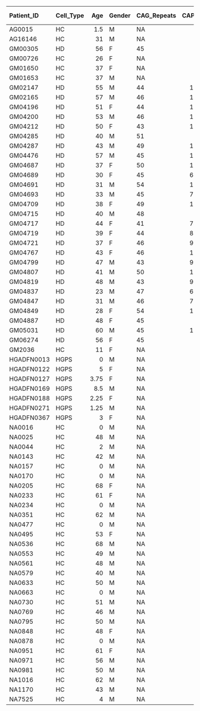 | Patient_ID   | Cell_Type   |   Age | Gender   | CAG_Repeats   |   CAP_Score | Disease_Severity   | LIVE   | Mito morphology   | Mito vat1_df5   | Mito drp1_df5   | Mito mfn2_df5   | Mito mfn1_df5   | Cell_Migration_DataFileLatB   | Cell_Migration_DataFileMitoQ   | Cell_Migration_DataFileWithHGPS   | Cell_Migration_LaminB_HGPS   | Cell_Migration_LaminB_HGPS_PlateResults_5   | Cell_Migration_LaminB_HGPS_PlateResults_6   | Cell_Migration_LaminB_HGPS_PlateResults_7   | Cell_Migration_LaminB_HGPS_PlateResults_8   | Cell_Migration_LaminB_HGPS_PlateResults_4R   | Cell_Migration_LaminB_HGPS_PlateResults_4Sa   | Cell_Migration_LaminB_HGPS_PlateResults_4Sb   | Cell_Migration_HGPS_Data_APRW   | Cell_Migration_LatB_LowHigh_APRW   | Cell_Migration_MitoQ_APRW   |
|:-------------|:------------|------:|:---------|:--------------|------------:|:-------------------|:-------|:------------------|:----------------|:----------------|:----------------|:----------------|:------------------------------|:-------------------------------|:----------------------------------|:-----------------------------|:--------------------------------------------|:--------------------------------------------|:--------------------------------------------|:--------------------------------------------|:---------------------------------------------|:----------------------------------------------|:----------------------------------------------|:--------------------------------|:-----------------------------------|:----------------------------|
| AG0015       | HC          |  1.5  | M        | NA            |    nan      | NA                 | NA     | NA                | NA              | NA              | NA              | NA              | 4                             | NA                             | NA                                | 12                           | NA                                          | NA                                          | NA                                          | NA                                          | NA                                           | NA                                            | NA                                            | NA                              | 4                                  | NA                          |
| AG16146      | HC          | 31    | M        | NA            |    nan      | NA                 | NA     | NA                | NA              | NA              | NA              | NA              | NA                            | NA                             | 6                                 | NA                           | NA                                          | NA                                          | NA                                          | NA                                          | NA                                           | NA                                            | NA                                            | 6                               | NA                                 | NA                          |
| GM00305      | HD          | 56    | F        | 45            |    129.43   | Severe             | 28     | 15                | 6               | 6               | 6               | 6               | NA                            | 2                              | 12                                | NA                           | NA                                          | 5                                           | NA                                          | NA                                          | 6                                            | NA                                            | NA                                            | 12                              | NA                                 | 2                           |
| GM00726      | HC          | 26    | F        | NA            |    nan      | NA                 | NA     | NA                | NA              | NA              | NA              | NA              | NA                            | NA                             | NA                                | NA                           | NA                                          | NA                                          | NA                                          | NA                                          | NA                                           | NA                                            | NA                                            | NA                              | NA                                 | NA                          |
| GM01650      | HC          | 37    | F        | NA            |    nan      | NA                 | NA     | 44                | 14              | 12              | 16              | 17              | NA                            | NA                             | 3                                 | NA                           | 6                                           | 5                                           | 6                                           | NA                                          | NA                                           | NA                                            | 3                                             | 3                               | NA                                 | NA                          |
| GM01653      | HC          | 37    | M        | NA            |    nan      | NA                 | NA     | 24                | 23              | 23              | 29              | 24              | NA                            | 8                              | 9                                 | NA                           | 6                                           | 5                                           | 6                                           | NA                                          | 6                                            | NA                                            | 3                                             | 9                               | NA                                 | 8                           |
| GM02147      | HD          | 55    | M        | 44            |    118.644  | Severe             | NA     | NA                | NA              | NA              | NA              | NA              | NA                            | NA                             | 1                                 | NA                           | NA                                          | NA                                          | NA                                          | NA                                          | NA                                           | NA                                            | NA                                            | 1                               | NA                                 | NA                          |
| GM02165      | HD          | 57    | M        | 46            |    140.524  | Severe             | NA     | 9                 | 3               | 4               | 1               | 1               | NA                            | 2                              | 11                                | NA                           | NA                                          | NA                                          | NA                                          | 12                                          | 6                                            | NA                                            | NA                                            | 11                              | NA                                 | 2                           |
| GM04196      | HD          | 51    | F        | 44            |    110.015  | Mild               | NA     | NA                | NA              | NA              | NA              | NA              | NA                            | 2                              | 1                                 | NA                           | NA                                          | NA                                          | NA                                          | 12                                          | NA                                           | NA                                            | NA                                            | 1                               | NA                                 | 2                           |
| GM04200      | HD          | 53    | M        | 46            |    130.663  | Severe             | NA     | NA                | NA              | NA              | NA              | NA              | NA                            | NA                             | 1                                 | NA                           | 6                                           | NA                                          | NA                                          | NA                                          | NA                                           | NA                                            | NA                                            | 1                               | NA                                 | NA                          |
| GM04212      | HD          | 50    | F        | 43            |    100.154  | Mild               | NA     | NA                | 6               | 6               | 5               | 5               | 1                             | 3                              | 1                                 | NA                           | NA                                          | NA                                          | 6                                           | NA                                          | NA                                           | NA                                            | NA                                            | 1                               | 1                                  | 3                           |
| GM04285      | HD          | 40    | M        | 51            |    129.43   | Severe             | 27     | NA                | NA              | NA              | NA              | NA              | NA                            | 1                              | 6                                 | NA                           | NA                                          | NA                                          | NA                                          | NA                                          | NA                                           | 6                                             | NA                                            | 6                               | NA                                 | 1                           |
| GM04287      | HD          | 43    | M        | 49            |    125.886  | Severe             | NA     | 23                | 1               | 5               | 6               | 6               | NA                            | NA                             | 1                                 | NA                           | 6                                           | NA                                          | NA                                          | NA                                          | NA                                           | NA                                            | NA                                            | 1                               | NA                                 | NA                          |
| GM04476      | HD          | 57    | M        | 45            |    131.741  | Severe             | NA     | 5                 | 3               | 6               | 2               | 4               | NA                            | NA                             | 1                                 | NA                           | NA                                          | NA                                          | NA                                          | 12                                          | NA                                           | NA                                            | NA                                            | 1                               | NA                                 | NA                          |
| GM04687      | HD          | 37    | F        | 50            |    114.022  | Severe             | 30     | NA                | 6               | 6               | 6               | 6               | NA                            | 1                              | 6                                 | NA                           | NA                                          | 5                                           | NA                                          | NA                                          | NA                                           | NA                                            | 6                                             | 6                               | NA                                 | 1                           |
| GM04689      | HD          | 30    | F        | 45            |     69.3374 | Premanifest        | 18     | 15                | 6               | 6               | 3               | 5               | NA                            | 2                              | 12                                | NA                           | NA                                          | 5                                           | NA                                          | NA                                          | 6                                            | NA                                            | NA                                            | 12                              | NA                                 | 2                           |
| GM04691      | HD          | 31    | M        | 54            |    114.638  | Severe             | NA     | NA                | NA              | NA              | NA              | NA              | NA                            | 3                              | 6                                 | NA                           | NA                                          | NA                                          | NA                                          | NA                                          | NA                                           | NA                                            | 6                                             | 6                               | NA                                 | 3                           |
| GM04693      | HD          | 33    | M        | 45            |     76.2712 | Premanifest        | 19     | 7                 | NA              | NA              | NA              | NA              | NA                            | 2                              | 12                                | NA                           | NA                                          | NA                                          | 6                                           | NA                                          | 6                                            | NA                                            | NA                                            | 12                              | NA                                 | 2                           |
| GM04709      | HD          | 38    | F        | 49            |    111.248  | Mild               | NA     | NA                | 6               | 5               | 6               | 6               | NA                            | NA                             | 1                                 | NA                           | NA                                          | NA                                          | 6                                           | NA                                          | NA                                           | NA                                            | NA                                            | 1                               | NA                                 | NA                          |
| GM04715      | HD          | 40    | M        | 48            |    110.94   | Mild               | 19     | 28                | 6               | 6               | 4               | 6               | NA                            | 2                              | 1                                 | NA                           | NA                                          | 4                                           | NA                                          | NA                                          | NA                                           | NA                                            | NA                                            | 1                               | NA                                 | 2                           |
| GM04717      | HD          | 44    | F        | 41            |     74.5763 | Premanifest        | 30     | 21                | 6               | 6               | 6               | 6               | NA                            | NA                             | 1                                 | NA                           | 6                                           | 5                                           | NA                                          | NA                                          | NA                                           | NA                                            | NA                                            | 1                               | NA                                 | NA                          |
| GM04719      | HD          | 39    | F        | 44            |     84.1294 | Premanifest        | 10     | 28                | 11              | 11              | 9               | 11              | NA                            | NA                             | 1                                 | NA                           | 6                                           | NA                                          | NA                                          | NA                                          | NA                                           | NA                                            | NA                                            | 1                               | NA                                 | NA                          |
| GM04721      | HD          | 37    | F        | 46            |     91.2173 | Mild               | 8      | 1                 | 3               | 6               | NA              | 4               | NA                            | NA                             | 1                                 | NA                           | 6                                           | NA                                          | NA                                          | NA                                          | NA                                           | NA                                            | NA                                            | 1                               | NA                                 | NA                          |
| GM04767      | HD          | 43    | F        | 46            |    106.009  | Mild               | 19     | NA                | NA              | NA              | NA              | NA              | NA                            | 3                              | 6                                 | NA                           | NA                                          | NA                                          | NA                                          | NA                                          | NA                                           | 2                                             | 4                                             | 6                               | NA                                 | 3                           |
| GM04799      | HD          | 47    | M        | 43            |     94.1448 | Mild               | 20     | 3                 | 6               | 4               | 5               | 6               | NA                            | NA                             | 1                                 | NA                           | NA                                          | NA                                          | 6                                           | NA                                          | NA                                           | NA                                            | NA                                            | 1                               | NA                                 | NA                          |
| GM04807      | HD          | 41    | M        | 50            |    126.348  | Severe             | 17     | NA                | 3               | 2               | 1               | 5               | NA                            | 2                              | NA                                | NA                           | NA                                          | NA                                          | 6                                           | NA                                          | NA                                           | NA                                            | 6                                             | NA                              | NA                                 | 2                           |
| GM04819      | HD          | 48    | M        | 43            |     96.1479 | Mild               | NA     | 14                | 5               | NA              | 6               | 6               | 1                             | NA                             | 1                                 | NA                           | 6                                           | NA                                          | NA                                          | NA                                          | NA                                           | NA                                            | NA                                            | 1                               | 1                                  | NA                          |
| GM04837      | HD          | 23    | M        | 47            |     60.2465 | Premanifest        | NA     | 15                | 5               | 5               | 6               | 5               | NA                            | 3                              | 12                                | NA                           | NA                                          | NA                                          | 5                                           | NA                                          | 6                                            | NA                                            | NA                                            | 12                              | NA                                 | 3                           |
| GM04847      | HD          | 31    | M        | 46            |     76.4253 | Premanifest        | 11     | 13                | NA              | NA              | NA              | NA              | NA                            | 2                              | 6                                 | NA                           | NA                                          | NA                                          | NA                                          | NA                                          | 6                                            | NA                                            | NA                                            | 18                              | NA                                 | 2                           |
| GM04849      | HD          | 28    | F        | 54            |    103.544  | Mild               | NA     | NA                | NA              | NA              | NA              | NA              | NA                            | 2                              | 6                                 | NA                           | NA                                          | NA                                          | NA                                          | NA                                          | NA                                           | NA                                            | 6                                             | 6                               | NA                                 | 2                           |
| GM04887      | HD          | 48    | F        | 45            |    110.94   | Mild               | NA     | 13                | 5               | 1               | 3               | 3               | NA                            | NA                             | 1                                 | NA                           | NA                                          | 5                                           | NA                                          | NA                                          | NA                                           | NA                                            | NA                                            | 1                               | NA                                 | NA                          |
| GM05031      | HD          | 60    | M        | 45            |    138.675  | Severe             | NA     | NA                | NA              | NA              | NA              | NA              | NA                            | NA                             | 1                                 | NA                           | NA                                          | NA                                          | NA                                          | NA                                          | NA                                           | NA                                            | NA                                            | 1                               | NA                                 | NA                          |
| GM06274      | HD          | 56    | F        | 45            |    129.43   | Severe             | NA     | NA                | NA              | NA              | NA              | NA              | NA                            | NA                             | 1                                 | NA                           | NA                                          | NA                                          | NA                                          | NA                                          | NA                                           | NA                                            | NA                                            | 1                               | NA                                 | NA                          |
| GM2036       | HC          | 11    | F        | NA            |    nan      | NA                 | NA     | NA                | NA              | NA              | NA              | NA              | NA                            | NA                             | NA                                | NA                           | NA                                          | NA                                          | NA                                          | NA                                          | NA                                           | NA                                            | NA                                            | NA                              | NA                                 | NA                          |
| HGADFN0013   | HGPS        |  0    | M        | NA            |    nan      | NA                 | NA     | NA                | NA              | NA              | NA              | NA              | NA                            | NA                             | NA                                | 12                           | NA                                          | NA                                          | NA                                          | NA                                          | NA                                           | NA                                            | NA                                            | NA                              | NA                                 | NA                          |
| HGADFN0122   | HGPS        |  5    | F        | NA            |    nan      | NA                 | NA     | NA                | NA              | NA              | NA              | NA              | NA                            | NA                             | 6                                 | 12                           | NA                                          | NA                                          | NA                                          | NA                                          | NA                                           | NA                                            | NA                                            | 6                               | NA                                 | NA                          |
| HGADFN0127   | HGPS        |  3.75 | F        | NA            |    nan      | NA                 | NA     | NA                | NA              | NA              | NA              | NA              | NA                            | NA                             | 6                                 | 12                           | NA                                          | NA                                          | NA                                          | NA                                          | NA                                           | NA                                            | NA                                            | 6                               | NA                                 | NA                          |
| HGADFN0169   | HGPS        |  8.5  | M        | NA            |    nan      | NA                 | NA     | NA                | NA              | NA              | NA              | NA              | NA                            | NA                             | 6                                 | NA                           | NA                                          | NA                                          | NA                                          | NA                                          | NA                                           | NA                                            | NA                                            | 6                               | NA                                 | NA                          |
| HGADFN0188   | HGPS        |  2.25 | F        | NA            |    nan      | NA                 | NA     | NA                | NA              | NA              | NA              | NA              | NA                            | NA                             | 6                                 | NA                           | NA                                          | NA                                          | NA                                          | NA                                          | NA                                           | NA                                            | NA                                            | 6                               | NA                                 | NA                          |
| HGADFN0271   | HGPS        |  1.25 | M        | NA            |    nan      | NA                 | NA     | NA                | NA              | NA              | NA              | NA              | NA                            | NA                             | 6                                 | NA                           | NA                                          | NA                                          | NA                                          | NA                                          | NA                                           | NA                                            | NA                                            | 6                               | NA                                 | NA                          |
| HGADFN0367   | HGPS        |  3    | F        | NA            |    nan      | NA                 | NA     | NA                | NA              | NA              | NA              | NA              | NA                            | NA                             | 6                                 | NA                           | NA                                          | NA                                          | NA                                          | NA                                          | NA                                           | NA                                            | NA                                            | 6                               | NA                                 | NA                          |
| NA0016       | HC          |  0    | M        | NA            |    nan      | NA                 | NA     | NA                | NA              | NA              | NA              | NA              | NA                            | NA                             | 1                                 | 12                           | NA                                          | NA                                          | NA                                          | NA                                          | NA                                           | NA                                            | NA                                            | 1                               | NA                                 | NA                          |
| NA0025       | HC          | 48    | M        | NA            |    nan      | NA                 | NA     | NA                | NA              | NA              | NA              | NA              | NA                            | NA                             | 1                                 | NA                           | NA                                          | NA                                          | NA                                          | NA                                          | NA                                           | NA                                            | NA                                            | 1                               | NA                                 | NA                          |
| NA0044       | HC          |  2    | M        | NA            |    nan      | NA                 | NA     | NA                | NA              | NA              | NA              | NA              | NA                            | NA                             | NA                                | NA                           | NA                                          | NA                                          | NA                                          | NA                                          | NA                                           | NA                                            | NA                                            | NA                              | NA                                 | NA                          |
| NA0143       | HC          | 42    | M        | NA            |    nan      | NA                 | 36     | 41                | 5               | 12              | 6               | 10              | NA                            | 5                              | 1                                 | NA                           | NA                                          | 5                                           | NA                                          | NA                                          | NA                                           | NA                                            | 3                                             | 4                               | NA                                 | 5                           |
| NA0157       | HC          |  0    | M        | NA            |    nan      | NA                 | NA     | NA                | NA              | NA              | NA              | NA              | NA                            | NA                             | 1                                 | NA                           | NA                                          | NA                                          | NA                                          | NA                                          | NA                                           | NA                                            | NA                                            | 1                               | NA                                 | NA                          |
| NA0170       | HC          |  0    | M        | NA            |    nan      | NA                 | NA     | NA                | NA              | NA              | NA              | NA              | NA                            | NA                             | 1                                 | NA                           | NA                                          | NA                                          | NA                                          | NA                                          | NA                                           | NA                                            | NA                                            | 1                               | NA                                 | NA                          |
| NA0205       | HC          | 68    | F        | NA            |    nan      | NA                 | NA     | NA                | NA              | NA              | NA              | NA              | NA                            | NA                             | NA                                | NA                           | NA                                          | NA                                          | NA                                          | NA                                          | NA                                           | NA                                            | NA                                            | NA                              | NA                                 | NA                          |
| NA0233       | HC          | 61    | F        | NA            |    nan      | NA                 | NA     | NA                | NA              | NA              | NA              | NA              | NA                            | NA                             | 1                                 | NA                           | NA                                          | NA                                          | NA                                          | NA                                          | NA                                           | NA                                            | NA                                            | 1                               | NA                                 | NA                          |
| NA0234       | HC          |  0    | M        | NA            |    nan      | NA                 | NA     | NA                | NA              | NA              | NA              | NA              | NA                            | NA                             | 1                                 | NA                           | NA                                          | NA                                          | NA                                          | NA                                          | NA                                           | NA                                            | NA                                            | 1                               | NA                                 | NA                          |
| NA0351       | HC          | 62    | M        | NA            |    nan      | NA                 | NA     | NA                | NA              | NA              | NA              | NA              | NA                            | NA                             | NA                                | NA                           | NA                                          | NA                                          | NA                                          | NA                                          | NA                                           | NA                                            | NA                                            | NA                              | NA                                 | NA                          |
| NA0477       | HC          |  0    | M        | NA            |    nan      | NA                 | NA     | NA                | NA              | NA              | NA              | NA              | NA                            | NA                             | 1                                 | NA                           | NA                                          | NA                                          | NA                                          | NA                                          | NA                                           | NA                                            | NA                                            | 1                               | NA                                 | NA                          |
| NA0495       | HC          | 53    | F        | NA            |    nan      | NA                 | 16     | 22                | 1               | 6               | 6               | 5               | NA                            | NA                             | 6                                 | NA                           | NA                                          | 5                                           | NA                                          | NA                                          | 3                                            | NA                                            | NA                                            | 6                               | NA                                 | NA                          |
| NA0536       | HC          | 68    | M        | NA            |    nan      | NA                 | NA     | NA                | NA              | NA              | NA              | NA              | NA                            | NA                             | NA                                | NA                           | NA                                          | NA                                          | NA                                          | NA                                          | NA                                           | NA                                            | NA                                            | NA                              | NA                                 | NA                          |
| NA0553       | HC          | 49    | M        | NA            |    nan      | NA                 | NA     | NA                | NA              | NA              | NA              | NA              | NA                            | NA                             | NA                                | NA                           | NA                                          | NA                                          | NA                                          | NA                                          | NA                                           | NA                                            | NA                                            | NA                              | NA                                 | NA                          |
| NA0561       | HC          | 48    | M        | NA            |    nan      | NA                 | NA     | 14                | NA              | NA              | NA              | NA              | NA                            | NA                             | 1                                 | NA                           | NA                                          | NA                                          | NA                                          | NA                                          | NA                                           | NA                                            | NA                                            | 1                               | NA                                 | NA                          |
| NA0579       | HC          | 40    | M        | NA            |    nan      | NA                 | NA     | NA                | NA              | NA              | NA              | NA              | NA                            | NA                             | 1                                 | NA                           | NA                                          | NA                                          | NA                                          | NA                                          | NA                                           | NA                                            | NA                                            | 1                               | NA                                 | NA                          |
| NA0633       | HC          | 50    | M        | NA            |    nan      | NA                 | NA     | NA                | NA              | NA              | NA              | NA              | NA                            | NA                             | 1                                 | NA                           | NA                                          | NA                                          | NA                                          | NA                                          | NA                                           | NA                                            | NA                                            | 1                               | NA                                 | NA                          |
| NA0663       | HC          |  0    | M        | NA            |    nan      | NA                 | NA     | 11                | NA              | NA              | NA              | NA              | NA                            | NA                             | NA                                | NA                           | NA                                          | NA                                          | NA                                          | NA                                          | NA                                           | NA                                            | NA                                            | NA                              | NA                                 | NA                          |
| NA0730       | HC          | 51    | M        | NA            |    nan      | NA                 | NA     | 29                | 11              | 5               | 6               | NA              | 4                             | 2                              | NA                                | NA                           | NA                                          | NA                                          | 6                                           | NA                                          | NA                                           | NA                                            | NA                                            | NA                              | 4                                  | 2                           |
| NA0769       | HC          | 46    | M        | NA            |    nan      | NA                 | NA     | NA                | NA              | NA              | NA              | NA              | NA                            | NA                             | 1                                 | NA                           | NA                                          | NA                                          | NA                                          | NA                                          | NA                                           | NA                                            | NA                                            | 1                               | NA                                 | NA                          |
| NA0795       | HC          | 50    | M        | NA            |    nan      | NA                 | NA     | NA                | NA              | NA              | NA              | NA              | NA                            | NA                             | NA                                | NA                           | NA                                          | NA                                          | NA                                          | NA                                          | NA                                           | NA                                            | NA                                            | NA                              | NA                                 | NA                          |
| NA0848       | HC          | 48    | F        | NA            |    nan      | NA                 | 11     | 35                | NA              | NA              | NA              | NA              | NA                            | NA                             | 3                                 | NA                           | 12                                          | NA                                          | 6                                           | 6                                           | NA                                           | NA                                            | 3                                             | 3                               | NA                                 | NA                          |
| NA0878       | HC          |  0    | M        | NA            |    nan      | NA                 | NA     | NA                | NA              | NA              | NA              | NA              | 4                             | NA                             | 1                                 | NA                           | NA                                          | NA                                          | NA                                          | NA                                          | NA                                           | NA                                            | NA                                            | 1                               | 4                                  | NA                          |
| NA0951       | HC          | 61    | F        | NA            |    nan      | NA                 | NA     | 8                 | NA              | NA              | 1               | 3               | NA                            | NA                             | NA                                | NA                           | NA                                          | NA                                          | NA                                          | 6                                           | NA                                           | NA                                            | NA                                            | NA                              | NA                                 | NA                          |
| NA0971       | HC          | 56    | M        | NA            |    nan      | NA                 | 20     | 41                | NA              | NA              | NA              | NA              | NA                            | 6                              | 6                                 | NA                           | NA                                          | NA                                          | NA                                          | NA                                          | 3                                            | NA                                            | NA                                            | 6                               | NA                                 | 6                           |
| NA0981       | HC          | 50    | M        | NA            |    nan      | NA                 | NA     | 14                | NA              | NA              | NA              | NA              | NA                            | NA                             | NA                                | NA                           | NA                                          | NA                                          | NA                                          | NA                                          | NA                                           | NA                                            | NA                                            | NA                              | NA                                 | NA                          |
| NA1016       | HC          | 62    | M        | NA            |    nan      | NA                 | NA     | 8                 | 6               | 5               | 6               | 5               | NA                            | NA                             | NA                                | NA                           | NA                                          | NA                                          | NA                                          | 6                                           | NA                                           | NA                                            | NA                                            | NA                              | NA                                 | NA                          |
| NA1170       | HC          | 43    | M        | NA            |    nan      | NA                 | 12     | 38                | NA              | 5               | NA              | NA              | NA                            | 11                             | 18                                | NA                           | NA                                          | NA                                          | NA                                          | 6                                           | 6                                            | NA                                            | 6                                             | 18                              | NA                                 | 11                          |
| NA7525       | HC          |  4    | M        | NA            |    nan      | NA                 | NA     | NA                | NA              | NA              | NA              | NA              | NA                            | NA                             | NA                                | NA                           | NA                                          | NA                                          | NA                                          | NA                                          | NA                                           | NA                                            | NA                                            | NA                              | NA                                 | NA                          |